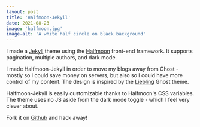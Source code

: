```yaml
---
layout: post
title: 'Halfmoon-Jekyll'
date: 2021-08-23
image: 'halfmoon.jpg'
image-alt: 'A white half circle on black background'
---
```


I made a [Jekyll](https://jekyllrb.com/) theme using the [Halfmoon](https://www.gethalfmoon.com/docs/introduction/) front-end framework. It supports pagination, multiple authors, and dark mode.

I made Halfmoon-Jekyll in order to move my blogs away from Ghost - mostly so I could save money on servers, but also so I could have more control of my content. The design is inspired by the [Liebling](https://github.com/eddiesigner/liebling) Ghost theme.

Halfmoon-Jekyll is easily customizable thanks to Halfmoon's CSS variables. The theme uses no JS aside from the dark mode toggle - which I feel very clever about.

Fork it on [Github](https://github.com/harry-herskowitz/halfmoon-jekyll) and hack away!
